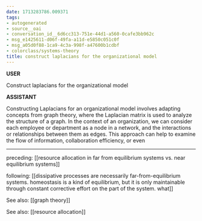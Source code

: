 ```yaml
---
date: 1713283786.009371
tags:
- autogenerated
- source__oai
- conversation_id__6d6cc313-751e-44d1-a560-0cafe3bb962c
- msg_e1425611-d06f-49fa-a11d-e5850c051c0f
- msg_a05d0f88-1ca9-4c3a-998f-a47600b1cdbf
- colorclass/systems-theory
title: construct laplacians for the organizational model
---
```


**USER**

Construct laplacians for the organizational model


**ASSISTANT**

Constructing Laplacians for an organizational model involves adapting concepts from graph theory, where the Laplacian matrix is used to analyze the structure of a graph. In the context of an organization, we can consider each employee or department as a node in a network, and the interactions or relationships between them as edges. This approach can help to examine the flow of information, collaboration efficiency, or even


---

preceding: [[resource allocation in far from equilibrium systems vs. near equilibrium systems]]  


following: [[dissipative processes are necessarily far-from-equilibrium systems. homeostasis is a kind of equilibrium, but it is only maintainable through constant corrective effort on the part of the system. what]]

See also: [[graph theory]]


See also: [[resource allocation]]